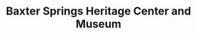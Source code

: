 ---
layout: repo
title: "Baxter Springs Heritage Center and Museum"
id: 25991
permalink: repos/25991/
---